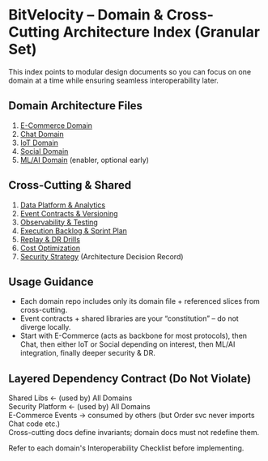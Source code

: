 # BitVelocity – Domain & Cross-Cutting Architecture Index (Granular Set)

This index points to modular design documents so you can focus on one domain at a time while ensuring seamless interoperability later.

## Domain Architecture Files
1. [E-Commerce Domain](01-ARCHITECTURE/domains/ecommerce/DOMAIN_ECOMMERCE_ARCHITECTURE.md)
2. [Chat Domain](01-ARCHITECTURE/domains/chat/DOMAIN_CHAT_ARCHITECTURE.md)
3. [IoT Domain](01-ARCHITECTURE/domains/iot/DOMAIN_IOT_ARCHITECTURE.md)
4. [Social Domain](01-ARCHITECTURE/domains/social/DOMAIN_SOCIAL_ARCHITECTURE.md)
5. [ML/AI Domain](01-ARCHITECTURE/domains/ml-ai/DOMAIN_ML_AI_ARCHITECTURE.md) (enabler, optional early)

## Cross-Cutting & Shared
1. [Data Platform & Analytics](../01-ARCHITECTURE/CROSS_DATA_PLATFORM_AND_ANALYTICS.md)
2. [Event Contracts & Versioning](../01-ARCHITECTURE/CROSS_EVENT_CONTRACTS_AND_VERSIONING.md)
3. [Observability & Testing](../01-ARCHITECTURE/CROSS_OBSERVABILITY_AND_TESTING.md)
4. [Execution Backlog & Sprint Plan](../01-ARCHITECTURE/CROSS_EXECUTION_BACKLOG_AND_SPRINT_PLAN.md)
5. [Replay & DR Drills](../01-ARCHITECTURE/CROSS_REPLAY_DR_DRILLS.md)
6. [Cost Optimization](../01-ARCHITECTURE/CROSS_COST_OPTIMIZATION.md)
7. [Security Strategy](adr/ADR-005-security-layering.md) (Architecture Decision Record)

## Usage Guidance
- Each domain repo includes only its domain file + referenced slices from cross-cutting.
- Event contracts + shared libraries are your “constitution” – do not diverge locally.
- Start with E-Commerce (acts as backbone for most protocols), then Chat, then either IoT or Social depending on interest, then ML/AI integration, finally deeper security & DR.

## Layered Dependency Contract (Do Not Violate)
Shared Libs ← (used by) All Domains  
Security Platform ← (used by) All Domains  
E-Commerce Events → consumed by others (but Order svc never imports Chat code etc.)  
Cross-cutting docs define invariants; domain docs must not redefine them.

Refer to each domain's Interoperability Checklist before implementing.
